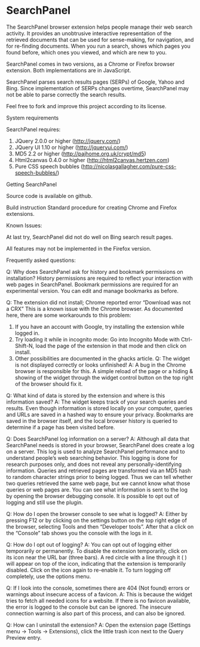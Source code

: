 SearchPanel
===========

The SearchPanel browser extension helps people manage their web search activity.  It provides an unobtrusive interactive representation of the retrieved documents that can be used for sense-making, for navigation, and for re-finding documents. When you run a search, shows which pages you found before, which ones you viewed, and which are new to you.

SearchPanel comes in two versions, as a Chrome or Firefox browser extension. Both implementations are in JavaScript.

SearchPanel parses search results pages (SERPs) of Google, Yahoo and Bing. Since implementation of SERPs changes overtime, SearchPanel may not be able to parse correctly the search results.

Feel free to fork and improve this project according to its license.

System requirements

SearchPanel requires:

1.	JQuery 2.0.0 or higher (http://jquery.com/)
2.	JQuery UI 1.10 or higher (http://jqueryui.com/)
3.	MD5 2.2 or higher (http://pajhome.org.uk/crypt/md5)
4.	Html2canvas 0.4.0 or higher (http://html2canvas.hertzen.com)
5.	Pure CSS speech bubbles (http://nicolasgallagher.com/pure-css-speech-bubbles/)

Getting SearchPanel

Source code is available on github.

Build instruction
Standard procedure for creating Chrome and Firefox extensions.


Known Issues:

At last try, SearchPanel did not do well on Bing search result pages. 

All features may not be implemented in the Firefox version.


Frequently asked questions:

Q: Why does SearchPanel ask for history and bookmark permissions on installation?
History permissions are required to reflect your interaction with web pages in SearchPanel. Bookmark permissions are required for an experimental version. You can edit and manage bookmarks as before.

Q: The extension did not install; Chrome reported error “Download was not a CRX”
This is a known issue with the Chrome browser. As documented here, there are some workarounds to this problem:
1.	If you have an account with Google, try installing the extension while logged in.
2.	Try loading it while in incognito mode:  Go into Incognito Mode with Ctrl-Shift-N, load the page of the extension in that mode and then click on install.
3.	Other possibilities are documented in the ghacks article.
Q: The widget is not displayed correctly or looks unfinished!
A: A bug in the Chrome browser is responsible for this. A simple reload
of the page or a hiding & showing of the widget through the widget
control button on the top right of the browser should fix it.

Q: What kind of data is stored by the extension and where is this
information saved?
A: The widget keeps track of your search queries and results. Even
though information is stored locally on your computer,
queries and URLs are saved in a hashed way to ensure your privacy. Bookmarks are
saved in the browser itself, and  the local browser history is queried to determine if a page has been visited
before.

Q: Does SearchPanel log information on a server?
A: Although all data that SearchPanel needs is stored in your browser, SearchPanel does create a log on a server. This log is used to analyze SearchPanel performance and to understand people’s web searching behavior. This logging is done for research purposes only, and does not reveal any personally-identifying information. Queries and retrieved pages are transformed via an MD5 hash to random character strings prior to being logged. Thus we can tell whether two queries retrieved the same web page, but we cannot know what those queries or web pages are. You can see what information is sent to the log by opening the browser debugging console. It is possible to opt out of logging and still use the plugin.

Q: How do I open the browser console to see what is logged?
A: Either by pressing F12 or by clicking on the settings button on the
top right edge of the browser, selecting Tools and then “Developer tools”.
After that a click on the
“Console” tab shows you the console with the logs in it.

Q: How do I opt out of logging?
A: You can opt out of logging either temporarily or permanently.
To disable the extension temporarily, click on its icon near the URL bar (three bars). A red circle with a line through it ( ) will appear on top of the icon, indicating that the extension is temporarily disabled. Click on the icon again to re-enable it.
To turn logging off completely, use the options menu.

Q: If I look into the console, sometimes there are 404 (Not found)
errors or warnings about insecure access of a favicon.
A: This is because the widget tries to fetch all needed icons for a
website. If there is no favicon available, the error is logged to the
console but can be ignored. The insecure connection warning is also part
of this process, and can also be ignored.

Q: How can I uninstall the extension?
A: Open the extension page (Settings menu -> Tools -> Extensions), click
the little trash icon next to the Query Preview entry.

